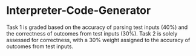 # Interpreter-Code-Generator
 Task 1 is graded based on the accuracy of parsing test inputs (40%) and the correctness of outcomes from test inputs (30%). Task 2 is solely assessed for correctness, with a 30% weight assigned to the accuracy of outcomes from test inputs.
